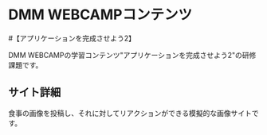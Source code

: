 # DMM WEBCAMPコンテンツ
#【アプリケーションを完成させよう2】

DMM WEBCAMPの学習コンテンツ"アプリケーションを完成させよう2"の研修課題です。

## サイト詳細

食事の画像を投稿し、それに対してリアクションができる模擬的な画像サイトです。
